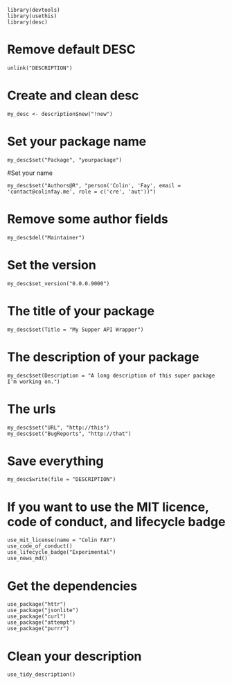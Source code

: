 
```{r}
library(devtools)
library(usethis)
library(desc)
```

# Remove default DESC
```{r}
unlink("DESCRIPTION")
```
# Create and clean desc
```{r}
my_desc <- description$new("!new")
```

# Set your package name
```{r}
my_desc$set("Package", "yourpackage")
```

#Set your name
```{r}
my_desc$set("Authors@R", "person('Colin', 'Fay', email = 'contact@colinfay.me', role = c('cre', 'aut'))")
```

# Remove some author fields
```{r}
my_desc$del("Maintainer")
```

# Set the version
```{r}
my_desc$set_version("0.0.0.9000")
```
# The title of your package
```{r}
my_desc$set(Title = "My Supper API Wrapper")
```

# The description of your package
```{r}
my_desc$set(Description = "A long description of this super package I'm working on.")
```

# The urls
```{r}
my_desc$set("URL", "http://this")
my_desc$set("BugReports", "http://that")
```

# Save everything
```{r}
my_desc$write(file = "DESCRIPTION")
```

# If you want to use the MIT licence, code of conduct, and lifecycle badge
```{r}
use_mit_license(name = "Colin FAY")
use_code_of_conduct()
use_lifecycle_badge("Experimental")
use_news_md()
```

# Get the dependencies
```{r}
use_package("httr")
use_package("jsonlite")
use_package("curl")
use_package("attempt")
use_package("purrr")
```

# Clean your description
```{r}
use_tidy_description()
```


